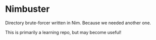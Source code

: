 # Nimbuster
Directory brute-forcer written in Nim. Because we needed another one.

This is primarily a learning repo, but may become useful!
